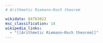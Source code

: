 ```yaml
---
# Arithmetic Riemann–Roch theorem

wikidata: Q4783822
msc_classification: 14
wikipedia_links:
  - "[[Arithmetic Riemann–Roch theorem]]"
---
```

